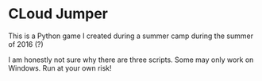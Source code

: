 # CLoud Jumper 

This is a Python game I created during a summer camp during the summer of 2016 (?)

I am honestly not sure why there are three scripts. Some may only work on Windows. Run at your own risk! 